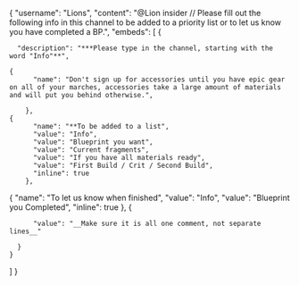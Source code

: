 {
  "username": "Lions",
  "content": "@Lion insider // Please fill out the following info in this channel to be added to a priority list or to let us know you have completed a BP.",
  "embeds": [
    {
   
      "description": "***Please type in the channel, starting with the word "Info"**",
  
    {
          "name": "Don't sign up for accessories until you have epic gear on all of your marches, accessories take a large amount of materials and will put you behind otherwise.",
          
        },
    {
          "name": "**To be added to a list",
          "value": "Info",
          "value": "Blueprint you want",
          "value": "Current fragments",
          "value": "If you have all materials ready",
          "value": "First Build / Crit / Second Build",
          "inline": true
        },
   {
          "name": "To let us know when finished",
          "value": "Info",
          "value": "Blueprint you Completed",
          "inline": true
        },
   {
       
          "value": "__Make sure it is all one comment, not separate lines__"

      }
    }
  ]
}

